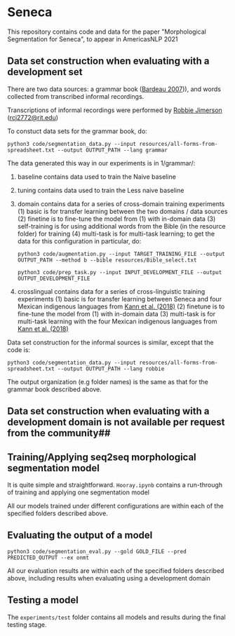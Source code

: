 # Seneca
This repository contains code and data for the paper "Morphological Segmentation for Seneca", to appear in AmericasNLP 2021

## Data set construction when evaluating with a development set ##
There are two data sources: a grammar book ([Bardeau 2007](https://senecalanguage.com/wp-content/uploads/Verb-Book-Vol.1.pdf))), and words collected from transcribed informal recordings.

Transcriptions of informal recordings were performed by [Robbie Jimerson](https://www.linkedin.com/in/robertjimersonjr/) (rcj2772@rit.edu)

To constuct data sets for the grammar book, do:

```python3 code/segmentation_data.py --input resources/all-forms-from-spreadsheet.txt --output OUTPUT_PATH --lang grammar```

The data generated this way in our experiments is in 1/grammar/:
  1. baseline contains data used to train the Naive baseline
  2. tuning contains data used to train the Less naive baseline
  3. domain contains data for a series of cross-domain training experiments
  (1) basic is for transfer learning between the two domains / data sources
  (2) finetine is to fine-tune the model from (1) with in-domain data
  (3) self-training is for using additional words from the Bible (in the resource folder) for training
  (4) multi-task is for multi-task learning; to get the data for this configuration in particular, do:
  
      ```python3 code/augmentation.py --input TARGET_TRAINING_FILE --output OUTPUT_PATH --method b --bible resources/Bible_select.txt```
      
      ```python3 code/prep_task.py --input INPUT_DEVELOPMENT_FILE --output OUTPUT_DEVELOPMENT_FILE```
  
  4. crosslingual contains data for a series of cross-linguistic training experiments
  (1) basic is for transfer learning between Seneca and four Mexican indigenous languages from [Kann et al. (2018)](https://www.aclweb.org/anthology/N18-1005.pdf)
  (2) finetune is to fine-tune the model from (1) with in-domain data
  (3) multi-task is for multi-task learning with the four Mexican indigenous languages from [Kann et al. (2018)](https://www.aclweb.org/anthology/N18-1005.pdf)

Data set construction for the informal sources is similar, except that the code is:

```python3 code/segmentation_data.py --input resources/all-forms-from-spreadsheet.txt --output OUTPUT_PATH --lang robbie```

The output organization (e.g folder names) is the same as that for the grammar book described above.



## Data set construction when evaluating with a development domain is not available per request from the community##


## Training/Applying seq2seq morphological segmentation model ##

It is quite simple and straightforward. ```Hooray.ipynb``` contains a run-through of training and applying one segmentation model

All our models trained under different configurations are within each of the specified folders described above.

## Evaluating the output of a model ##

```python3 code/segmentation_eval.py --gold GOLD_FILE --pred PREDICTED_OUTPUT --ex onmt```

All our evaluation results are within each of the specified folders described above, including results when evaluating using a development domain

## Testing a model ##

The ```experiments/test``` folder contains all models and results during the final testing stage.


